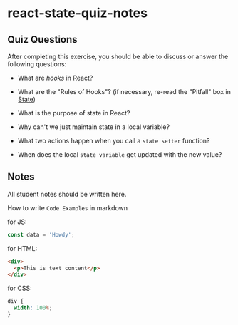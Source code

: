 # react-state-quiz-notes

## Quiz Questions

After completing this exercise, you should be able to discuss or answer the following questions:

- What are _hooks_ in React?

- What are the "Rules of Hooks"? (if necessary, re-read the "Pitfall" box in [State](https://react.dev/learn/state-a-components-memory))

- What is the purpose of state in React?

- Why can't we just maintain state in a local variable?

- What two actions happen when you call a `state setter` function?

- When does the local `state variable` get updated with the new value?

## Notes

All student notes should be written here.

How to write `Code Examples` in markdown

for JS:

```javascript
const data = 'Howdy';
```

for HTML:

```html
<div>
  <p>This is text content</p>
</div>
```

for CSS:

```css
div {
  width: 100%;
}
```
